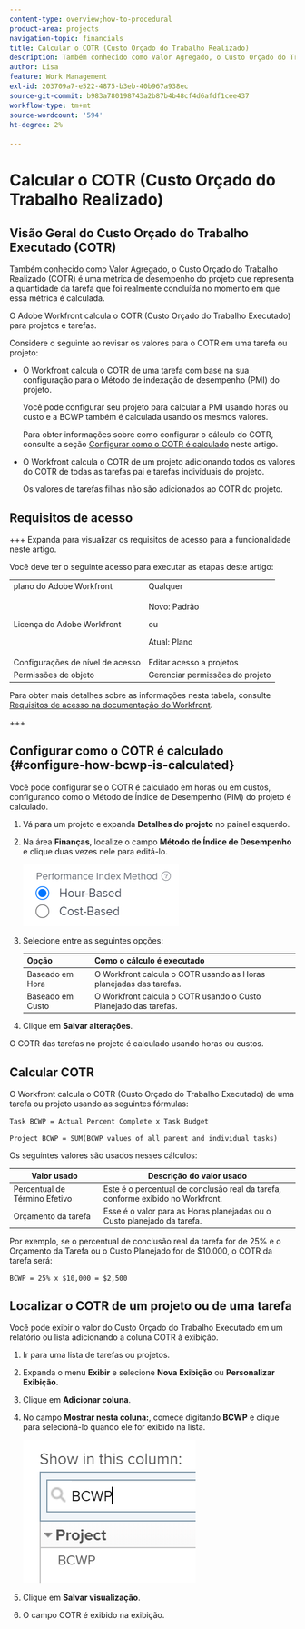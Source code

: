 ```yaml
---
content-type: overview;how-to-procedural
product-area: projects
navigation-topic: financials
title: Calcular o COTR (Custo Orçado do Trabalho Realizado)
description: Também conhecido como Valor Agregado, o Custo Orçado do Trabalho Realizado (COTR) é uma métrica de desempenho do projeto que representa a quantidade da tarefa que foi realmente concluída no momento em que essa métrica é calculada.
author: Lisa
feature: Work Management
exl-id: 203709a7-e522-4875-b3eb-40b967a938ec
source-git-commit: b983a780198743a2b87b4b48cf4d6afdf1cee437
workflow-type: tm+mt
source-wordcount: '594'
ht-degree: 2%

---
```


# Calcular o COTR (Custo Orçado do Trabalho Realizado)

## Visão Geral do Custo Orçado do Trabalho Executado (COTR)

Também conhecido como Valor Agregado, o Custo Orçado do Trabalho Realizado (COTR) é uma métrica de desempenho do projeto que representa a quantidade da tarefa que foi realmente concluída no momento em que essa métrica é calculada.

O Adobe Workfront calcula o COTR (Custo Orçado do Trabalho Executado) para projetos e tarefas.

Considere o seguinte ao revisar os valores para o COTR em uma tarefa ou projeto:

* O Workfront calcula o COTR de uma tarefa com base na sua configuração para o Método de indexação de desempenho (PMI) do projeto.

  Você pode configurar seu projeto para calcular a PMI usando horas ou custo e a BCWP também é calculada usando os mesmos valores.

  Para obter informações sobre como configurar o cálculo do COTR, consulte a seção [Configurar como o COTR é calculado](#configure-how-bcwp-is-calculated) neste artigo.

* O Workfront calcula o COTR de um projeto adicionando todos os valores do COTR de todas as tarefas pai e tarefas individuais do projeto.

  Os valores de tarefas filhas não são adicionados ao COTR do projeto.

## Requisitos de acesso

+++ Expanda para visualizar os requisitos de acesso para a funcionalidade neste artigo.

Você deve ter o seguinte acesso para executar as etapas deste artigo:

<table style="table-layout:auto"> 
 <col> 
 <col> 
 <tbody> 
  <tr> 
   <td role="rowheader">plano do Adobe Workfront</td> 
   <td>Qualquer</td> 
  </tr> 
  <tr> 
   <td role="rowheader">Licença do Adobe Workfront</td> 
   <td>
   <p>Novo: Padrão</p>
   <p>ou</p>
   <p>Atual: Plano</p></td> 
  </tr> 
  <tr> 
   <td role="rowheader">Configurações de nível de acesso</td> 
   <td>Editar acesso a projetos</td> 
  </tr> 
  <tr> 
   <td role="rowheader">Permissões de objeto</td> 
   <td>Gerenciar permissões do projeto</td> 
  </tr> 
 </tbody> 
</table>

Para obter mais detalhes sobre as informações nesta tabela, consulte [Requisitos de acesso na documentação do Workfront](/help/quicksilver/administration-and-setup/add-users/access-levels-and-object-permissions/access-level-requirements-in-documentation.md).

+++

## Configurar como o COTR é calculado {#configure-how-bcwp-is-calculated}

Você pode configurar se o COTR é calculado em horas ou em custos, configurando como o Método de Índice de Desempenho (PIM) do projeto é calculado.

1. Vá para um projeto e expanda **Detalhes do projeto** no painel esquerdo.
1. Na área **Finanças**, localize o campo **Método de Índice de Desempenho** e clique duas vezes nele para editá-lo.

   ![Opções de PIM](assets/pim-options-hour-cost-based-nwe.png)

1. Selecione entre as seguintes opções:

   | Opção | Como o cálculo é executado |
   |---|---|
   | Baseado em Hora | O Workfront calcula o COTR usando as Horas planejadas das tarefas. |
   | Baseado em Custo | O Workfront calcula o COTR usando o Custo Planejado das tarefas. |

1. Clique em **Salvar alterações**.

O COTR das tarefas no projeto é calculado usando horas ou custos.

## Calcular COTR

O Workfront calcula o COTR (Custo Orçado do Trabalho Executado) de uma tarefa ou projeto usando as seguintes fórmulas:

```
Task BCWP = Actual Percent Complete x Task Budget
```

```
Project BCWP = SUM(BCWP values of all parent and individual tasks)
```

Os seguintes valores são usados nesses cálculos:

| Valor usado | Descrição do valor usado |
|---|---|
| Percentual de Término Efetivo | Este é o percentual de conclusão real da tarefa, conforme exibido no Workfront. |
| Orçamento da tarefa | Esse é o valor para as Horas planejadas ou o Custo planejado da tarefa. |

Por exemplo, se o percentual de conclusão real da tarefa for de 25% e o Orçamento da Tarefa ou o Custo Planejado for de $10.000, o COTR da tarefa será:

```
BCWP = 25% x $10,000 = $2,500
```

## Localizar o COTR de um projeto ou de uma tarefa

Você pode exibir o valor do Custo Orçado do Trabalho Executado em um relatório ou lista adicionando a coluna COTR à exibição.

1. Ir para uma lista de tarefas ou projetos.
1. Expanda o menu **Exibir** e selecione **Nova Exibição** ou **Personalizar Exibição**.

1. Clique em **Adicionar coluna**.
1. No campo **Mostrar nesta coluna:**, comece digitando **BCWP** e clique para selecioná-lo quando ele for exibido na lista.

   ![COTR no modo de exibição de projeto](assets/bcwp-project-view.png)

1. Clique em **Salvar visualização**.
1. O campo COTR é exibido na exibição.
